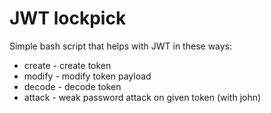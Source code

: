 # JWT lockpick

Simple bash script that helps with JWT in these ways:
* create - create token
* modify - modify token payload
* decode - decode token
* attack - weak password attack on given token (with john)
